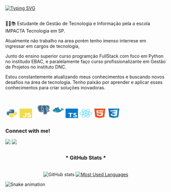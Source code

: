# <div align="center">
  <a href="https://git.io/typing-svg">
    <img src="https://readme-typing-svg.demolab.com?font=Fira+Code&weight=500&size=28&pause=1000&color=0000FF&center=true&vCenter=true&random=false&width=524&lines=Welcome+to+my+profile!+%F0%9F%91%8B" alt="Typing SVG">
  </a>
</div>

##

🧑‍💻📚 Estudante de Gestão de Tecnologia e Informação pela a escola IMPACTA Tecnologia em SP.

Atualmente não trabalho na area porém tenho imenso interrese em ingressar em cargos de tecnologia,

Junto do ensino superior curso programção FullStack com foco em Python no institudo EBAC,
e paralelamente faço curso profissionalizante em Gestão de Projetos no instituto DNC.

Estou constantemente atualizando meus conhecimentos e buscando novos desafios na área de tecnologia. Tenho paixão por aprender e aplicar esses conhecimentos para criar soluções inovadoras.

##
<div style="display: inline_block"><br>
    <img align="center" alt="Davi-Python" height="30" width="40" src="https://raw.githubusercontent.com/devicons/devicon/master/icons/python/python-original.svg">
  <img align="center" alt="Davi-Js" height="30" width="40" src="https://raw.githubusercontent.com/devicons/devicon/master/icons/javascript/javascript-plain.svg">
  <img width="8" />
  <img src="https://raw.githubusercontent.com/devicons/devicon/master/icons/postgresql/postgresql-original.svg" height="30" width="40" alt="davi-postgresql" aling="center"/>
  <img src="https://raw.githubusercontent.com/devicons/devicon/master/icons/docker/docker-original.svg" height="30" width="40" alt="davi-postgresql" height="30" width="40" alt="davi-docker" aling="center"/>
  <img align="center" alt="Davi-Ts" height="30" width="40" src="https://raw.githubusercontent.com/devicons/devicon/master/icons/typescript/typescript-plain.svg">
  <img align="center" alt="Davi-React" height="30" width="40" src="https://raw.githubusercontent.com/devicons/devicon/master/icons/react/react-original.svg">
  <img align="center" alt="Davi-HTML" height="30" width="40" src="https://raw.githubusercontent.com/devicons/devicon/master/icons/html5/html5-original.svg">
  <img align="center" alt="Davi-CSS" height="30" width="40" src="https://raw.githubusercontent.com/devicons/devicon/master/icons/css3/css3-original.svg">
  
</div>

##

<h3 align="left">Connect with me!</h3>

<div>
  <a href="https://www.instagram.com/davi_vianax" target="_blank"><img src="https://img.shields.io/badge/-Instagram-%23E4405F?style=for-the-badge&logo=instagram&logoColor=white" target="_blank"></a>
  <a href="https://www.linkedin.com/in/vianadavi" target="_blank"><img src="https://img.shields.io/badge/-LinkedIn-%230077B5?style=for-the-badge&logo=linkedin&logoColor=white" target="_blank"></a> 
</div>

##

<div style="text-align: center;" align="center">
  <h3>* GitHub Stats *</h3>
  <br>
  <img src="https://github-readme-stats-git-masterrstaa-rickstaa.vercel.app/api?username=Davi-CleanCode&hide_title=true&show_icons=true&include_all_commits=false&count_private=true&line_height=25&hide=issues&bg_color=000&title_color=FF00F6&text_color=FFF&border_radius=3&border_color=36123c&icon_color=FF00F6&theme=jolly" alt="GitHub stats">

  <a href="https://github.com/Davi-CleanCode/github-readme-stats">
    <img src="https://github-readme-stats-git-masterrstaa-rickstaa.vercel.app/api/top-langs/?username=Davi-CleanCode&line_height=10&card_width=290&layout=compact&hide_title=false&count_private=true&langs_count=4&show_icons=true&title_color=FF00F6&hide=html,scss,less&bg_color=000&text_color=8B8B8B&border_radius=3&border_color=561760&count_private=true" alt="Most Used Languages">
  </a>
</div>

![Snake animation](https://github.com/Davi-CleanCode/Davi-CleanCode/blob/output/github-contribution-grid-snake.svg)

